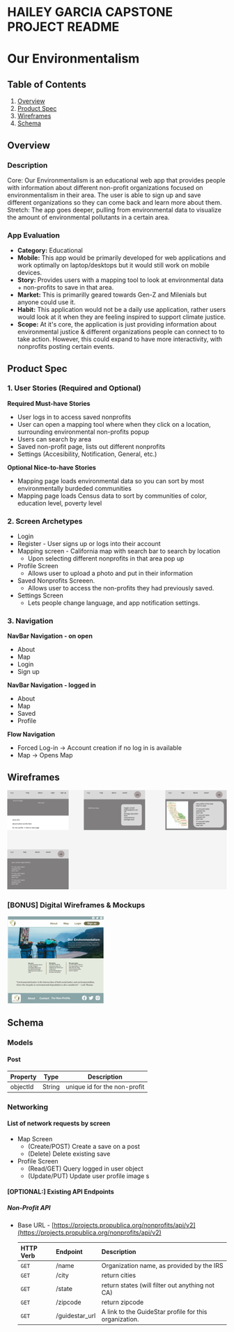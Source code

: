 # HAILEY GARCIA CAPSTONE PROJECT README

# Our Environmentalism

## Table of Contents
1. [Overview](#Overview)
1. [Product Spec](#Product-Spec)
1. [Wireframes](#Wireframes)
1. [Schema](#Schema)

## Overview
### Description
Core: Our Environmentalism is an educational web app that provides people with information about different non-profit organizations focused on environmentalism in their area. The user is able to sign up and save different organizations so they can come back and learn more about them. 
Stretch: The app goes deeper, pulling from environmental data to visualize the amount of environmental pollutants in a certain area. 

### App Evaluation
- **Category:** Educational
- **Mobile:** This app would be primarily developed for web applications and work optimally on laptop/desktops but it would still work on mobile devices. 
- **Story:** Provides users with a mapping tool to look at environmental data + non-profits to save in that area. 
- **Market:** This is primarilly geared towards Gen-Z and Milenials but anyone could use it. 
- **Habit:** This application would not be a daily use application, rather users would look at it when they are feeling inspired to support climate justice. 
- **Scope:** At it's core, the application is just providing information about environmental justice & different organizations people can connect to to take action. However, this could expand to have more interactivity, with nonprofits posting certain events. 

## Product Spec
### 1. User Stories (Required and Optional)

**Required Must-have Stories**

* User logs in to access saved nonprofits
* User can open a mapping tool where when they click on a location, surrounding environmental non-profits popup
* Users can search by area
* Saved non-profit page, lists out different nonprofits 
* Settings (Accesibility, Notification, General, etc.)

**Optional Nice-to-have Stories**

* Mapping page loads environmental data so you can sort by most environmentally burdeded communities
* Mapping page loads Census data to sort by communities of color, education level, poverty level 

### 2. Screen Archetypes

* Login 
* Register - User signs up or logs into their account
* Mapping screen - California map with search bar to search by location 
   * Upon selecting different nonprofits in that area pop up 
* Profile Screen 
   * Allows user to upload a photo and put in their information
* Saved Nonprofits Screeen.
   * Allows user to access the non-profits they had previously saved. 
* Settings Screen
   * Lets people change language, and app notification settings.

### 3. Navigation

**NavBar Navigation - on open** 
* About
* Map
* Login
* Sign up

**NavBar Navigation - logged in** 
* About
* Map
* Saved
* Profile

**Flow Navigation** 
* Forced Log-in -> Account creation if no log in is available
* Map -> Opens Map

## Wireframes
<img src="capstone.png" width=800><br>

### [BONUS] Digital Wireframes & Mockups
<img src="capstone2.png" height=200>


## Schema 
### Models
#### Post

   | Property      | Type     | Description |
   | ------------- | -------- | ------------|
   | objectId      | String   | unique id for the non-profit |

### Networking
#### List of network requests by screen
   - Map Screen
      - (Create/POST) Create a save on a post
      - (Delete) Delete existing save
   - Profile Screen
      - (Read/GET) Query logged in user object
      - (Update/PUT) Update user profile image
   s
#### [OPTIONAL:] Existing API Endpoints

##### Non-Profit API
- Base URL - [https://projects.propublica.org/nonprofits/api/v2](https://projects.propublica.org/nonprofits/api/v2)

   HTTP Verb | Endpoint | Description
   ----------|----------|------------
    `GET`    | /name | Organization name, as provided by the IRS	
    `GET`    | /city | return cities
    `GET`    | /state   | return states (will filter out anything not CA)
    `GET`    | /zipcode | return zipcode
    `GET`    | /guidestar_url | A link to the GuideStar profile for this organization.	

